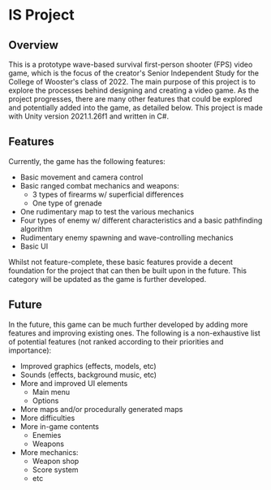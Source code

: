 # IS Project

## Overview
This is a prototype wave-based survival first-person shooter (FPS) video game, which is the focus of the creator's Senior Independent Study for the College of Wooster's class of 2022. The main purpose of this project is to explore the processes behind designing and creating a video game. As the project progresses, there are many other features that could be explored and potentially added into the game, as detailed below. This project is made with Unity version 2021.1.26f1 and written in C#.

## Features
Currently, the game has the following features:
- Basic movement and camera control
- Basic ranged combat mechanics and weapons:
  * 3 types of firearms w/ superficial differences
  * One type of grenade
- One rudimentary map to test the various mechanics 
- Four types of enemy w/ different characteristics and a basic pathfinding algorithm
- Rudimentary enemy spawning and wave-controlling mechanics
- Basic UI

Whilst not feature-complete, these basic features provide a decent foundation for the project that can then be built upon in the future. This category will be updated as the game is further developed.

## Future
In the future, this game can be much further developed by adding more features and improving existing ones. The following is a non-exhaustive list of potential features (not ranked according to their priorities and importance):
- Improved graphics (effects, models, etc)
- Sounds (effects, background music, etc)
- More and improved UI elements
  * Main menu
  * Options
- More maps and/or procedurally generated maps
- More difficulties
- More in-game contents
  * Enemies
  * Weapons
- More mechanics:
  * Weapon shop
  * Score system
  * etc
